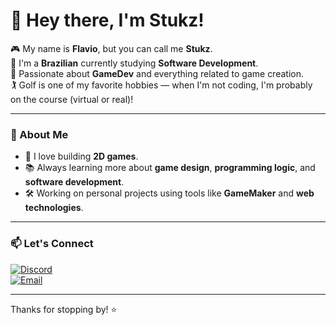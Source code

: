 # 👋 Hey there, I'm Stukz!

🎮 My name is **Flavio**, but you can call me **Stukz**.  
👤 I'm a **Brazilian** currently studying **Software Development**.  
🎯 Passionate about **GameDev** and everything related to game creation.  
🏌️ Golf is one of my favorite hobbies — when I'm not coding, I'm probably on the course (virtual or real)!

---

### 🚀 About Me

- 👾 I love building **2D games**.
- 📚 Always learning more about **game design**, **programming logic**, and **software development**.
- 🛠️ Working on personal projects using tools like **GameMaker** and **web technologies**.

---

### 📫 Let's Connect

[![Discord](https://img.shields.io/badge/Join%20My%20Discord-5865F2?style=for-the-badge&logo=discord&logoColor=white)](https://discord.gg/wMntkUp98W)  
[![Email](https://img.shields.io/badge/Email-flamanke%40gmail.com-red?style=for-the-badge&logo=gmail&logoColor=white)](mailto:flamanke@gmail.com)

---

Thanks for stopping by! ⭐
